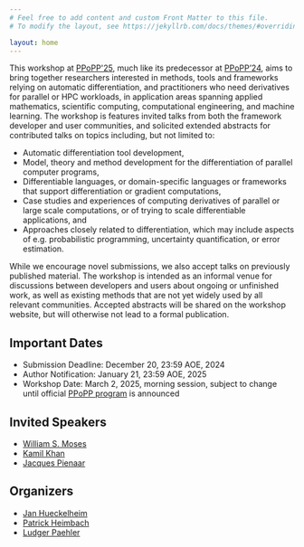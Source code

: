 ```yaml
---
# Feel free to add content and custom Front Matter to this file.
# To modify the layout, see https://jekyllrb.com/docs/themes/#overriding-theme-defaults

layout: home
---
```


This workshop at [PPoPP'25](https://ppopp25.sigplan.org), much like its predecessor at [PPoPP’24](https://ppopp24.sigplan.org/track/PPoPP-2024-workshops-and-tutorials#program), aims to bring together researchers interested in methods, tools and frameworks relying on automatic differentiation, and practitioners who need derivatives for parallel or HPC workloads, in application areas spanning applied mathematics, scientific computing, computational engineering, and machine learning. The workshop is features invited talks from both the framework developer and user communities, and solicited extended abstracts for contributed talks on topics including, but not limited to:

* Automatic differentiation tool development,
* Model, theory and method development for the differentiation of parallel computer programs,
* Differentiable languages, or domain-specific languages or frameworks that support differentiation or gradient computations,
* Case studies and experiences of computing derivatives of parallel or large scale computations, or of trying to scale differentiable applications, and
* Approaches closely related to differentiation, which may include aspects of e.g. probabilistic programming, uncertainty quantification, or error estimation.

While we encourage novel submissions, we also accept talks on previously published material. The workshop is intended as an informal venue for discussions between developers and users about ongoing or unfinished work, as well as existing methods that are not yet widely used by all relevant communities. Accepted abstracts will be shared on the workshop website, but will otherwise not lead to a formal publication.

## Important Dates

* Submission Deadline: December 20, 23:59 AOE, 2024
* Author Notification: January 21, 23:59 AOE, 2025
* Workshop Date: March 2, 2025, morning session, subject to change until official [PPoPP program](https://ppopp25.sigplan.org/track/PPoPP-2025-workshops-and-tutorials) is announced

## Invited Speakers

* [William S. Moses](https://wsmoses.com/academic/)
* [Kamil Khan](https://www.eng.mcmaster.ca/chemeng/faculty/dr-kamil-khan/)
* [Jacques Pienaar](https://research.google/people/jacquespienaar/?&type=google)

## Organizers

* [Jan Hueckelheim](https://www.anl.gov/profile/jan-huckelheim)
* [Patrick Heimbach](https://www.jsg.utexas.edu/researcher/patrick_heimbach/)
* [Ludger Paehler](https://ludger.fyi)

